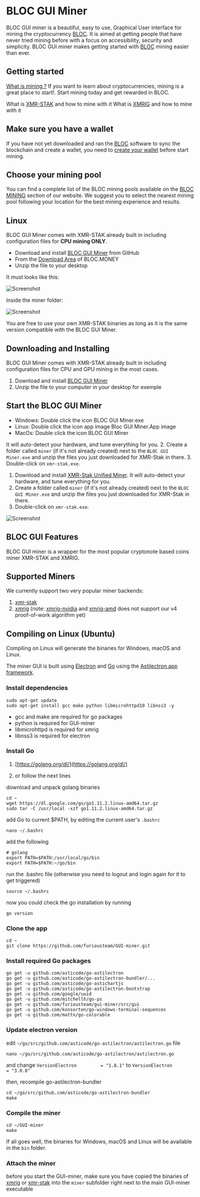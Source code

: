 # BLOC GUI Miner

BLOC GUI miner is a beautiful, easy to use, Graphical User interface for mining the cryptocurrency [BLOC](https://bloc.money).
It is aimed at getting people that have never tried mining before with a focus on accessibility, security and simplicity.
BLOC GUI miner makes getting started with [BLOC](https://bloc.money) mining easier than ever.

## Getting started

[What is mining ?](#) If you want to learn about cryptocurrencies, mining is a great place to start!. Start mining today and get rewarded in BLOC.

What is [XMR-STAK](#) and how to mine with it
What is [XMRIG](#) and how to mine with it

## **Make sure you have a wallet**

If you have not yet downloaded and ran the [BLOC](https://bloc.money/download) software to sync the blockchain and create a wallet, you need to [create your wallet](#) before start mining.

## **Choose your mining pool**

You can find a complete list of the BLOC mining pools available on the [BLOC MINING](https://bloc.money/mining) section of our website. We suggest you to select the nearest mining pool following your location for the best mining experience and results.


## **Linux**

BLOC GUI Miner comes with XMR-STAK already built in including configuration files for **CPU mining ONLY**.

- Download and install [BLOC GUI Miner](https://github.com/furiousteam/GUI-miner/releases/latest) from GitHub
- From the [Download Area](https://bloc.money/download) of BLOC.MONEY
- Unzip the file to your desktop

It must looks like this:

![Screenshot](https://i.imgur.com/ruK7z4Y.png "Screenshot")

Inside the miner folder:

![Screenshot](https://i.imgur.com/ruK7z4Y.png "Screenshot")


You are free to use your own XMR-STAK binaries as long as it is the same version compatible with the BLOC GUI Miner.




## **Downloading and Installing**

BLOC GUI Miner comes with XMR-STAK already built in including configuration files for CPU and GPU mining in the most cases.

1. Download and install [BLOC GUI Miner](https://github.com/furiousteam/GUI-miner/releases/latest)
2. Unzip the file to your computer in your desktop for exemple

## **Start the BLOC GUI Miner**

- Windows: Double click the icon BLOC GUI Miner.exe
- Linux: Double click the icon app image Bloc GUI Miner.App image
- MacOs: Double click the icon BLOC GUI Miner






It will auto-detect your hardware, and tune everything for you.
2. Create a folder called `miner` (if it's not already created) next to the `BLOC GUI Miner.exe` and unzip the files you just downloaded for XMR-Stak in there.
3. Double-click on `xmr-stak.exe`.

1. Download and install [XMR-Stak Unified Miner](https://github.com/fireice-uk/xmr-stak/releases/latest). It will auto-detect your hardware, and tune everything for you.
2. Create a folder called `miner` (if it's not already created) next to the `BLOC GUI Miner.exe` and unzip the files you just downloaded for XMR-Stak in there.
3. Double-click on `xmr-stak.exe`.














![Screenshot](https://i.imgur.com/ruK7z4Y.png "Screenshot")

## BLOC GUI Features

BLOC GUI miner is a wrapper for the most popular cryptonote based coins miner XMR-STAK and XMRIG.

## Supported Miners

We currently support two very popular miner backends:

1. [xmr-stak](https://github.com/fireice-uk/xmr-stak)
2. [xmrig](https://github.com/xmrig/xmrig) (note: [xmrig-nvidia](https://github.com/xmrig/xmrig-nvidia) and [xmrig-amd](https://github.com/xmrig/xmrig-amd) does not support our v4 proof-of-work algorithm yet)

## Compiling on Linux (Ubuntu)

Compiling on Linux will generate the binaries for Windows, macOS and Linux.

The miner GUI is built using [Electron](https://electronjs.org) and
[Go](https://golang.org) using the
[Astilectron app framework](https://github.com/asticode/astilectron).

### Install dependencies

```shell
sudo apt-get update
sudo apt-get install gcc make python libmicrohttpd10 libnss3 -y
```

- gcc and make are required for go packages  
- python is required for GUI-miner  
- libmicrohttpd is required for xmrig  
- libnss3 is required for electron  

### Install Go

1. [https://golang.org/dl/](https://golang.org/dl/)

2. or follow the next lines

download and unpack golang binaries

```shell
cd ~
wget https://dl.google.com/go/go1.11.2.linux-amd64.tar.gz
sudo tar -C /usr/local -xzf go1.11.2.linux-amd64.tar.gz
```

add Go to current $PATH, by editing the current user's `.bashrc`

```shell
nano ~/.bashrc 
```

add the following

```shell
# golang
export PATH=$PATH:/usr/local/go/bin
export PATH=$PATH:~/go/bin
```

run the .bashrc file (otherwise you need to logout and login again for it to get triggered)

```shell
source ~/.bashrc
```

now you could check the go installation by running

```shell
go version
```

### Clone the app

```shell
cd ~
git clone https://github.com/furiousteam/GUI-miner.git
```

### Install required Go packages

```shell
go get -u github.com/asticode/go-astilectron
go get -u github.com/asticode/go-astilectron-bundler/...
go get -u github.com/asticode/go-astichartjs
go get -u github.com/asticode/go-astilectron-bootstrap
go get -u github.com/google/uuid
go get -u github.com/mitchellh/go-ps
go get -u github.com/furiousteam/gui-miner/src/gui
go get -u github.com/konsorten/go-windows-terminal-sequences
go get -u github.com/mattn/go-colorable
```

### Update electron version

edit `~/go/src/github.com/asticode/go-astilectron/astilectron.go` file

```shell
nano ~/go/src/github.com/asticode/go-astilectron/astilectron.go
```

and change `VersionElectron         = "1.8.1"` to `VersionElectron         = "3.0.8"`

then, recompile go-astilectron-bundler

```shell
cd ~/go/src/github.com/asticode/go-astilectron-bundler
make
```

### Compile the miner

```shell
cd ~/GUI-miner
make
```

If all goes well, the binaries for Windows, macOS and Linux will be available in the `bin` folder.

### Attach the miner

before you start the GUI-miner, make sure you have copied the binaries of [xmrig](https://github.com/xmrig/xmrig) or [xmr-stak](https://github.com/fireice-uk/xmr-stak) into the `miner` subfolder right next to the main GUI-miner executable